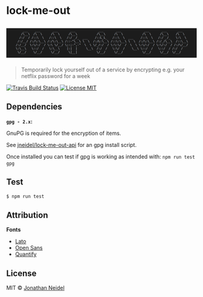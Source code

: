# lock-me-out

<h2 align="center">
    <img src="img/logo.png" alt="lock-me-out">
</h2>

> Temporarily lock yourself out of a service by encrypting e.g. your netflix password for a week

[![Travis Build Status](https://img.shields.io/travis/jneidel/lock-me-out.svg?style=flat-square)](https://travis-ci.org/jneidel/lock-me-out)
[![License MIT](https://img.shields.io/badge/license-MIT-green.svg?style=flat-square)](https://github.com/jneidel/lock-me-out/blob/master/license)
<!--[![Github Release](https://img.shields.io/github/release/jneidel/lock-me-out/all.svg?style=flat-square)](https://github.com/jneidel/lock-me-out/releases)-->

<!--Description

## Features

> [View app]( URL )

## Usage

## Installation
-->

## Dependencies

**`gpg - 2.x`:**

GnuPG is required for the encryption of items.

See [jneidel/lock-me-out-api](https://github.com/jneidel/lock-me-out-api/blob/master/bin/install-gpg.sh) for an gpg install script.

Once installed you can test if gpg is working as intended with: `npm run test gpg`

## Test

```
$ npm run test
```

## Attribution

**Fonts**

- [Lato](https://fonts.google.com/specimen/Lato)
- [Open Sans](https://fonts.google.com/specimen/Open+Sans)
- [Quantify](https://www.dafont.com/quantify.font)

## License

MIT © [Jonathan Neidel](https://jneidel.com)
